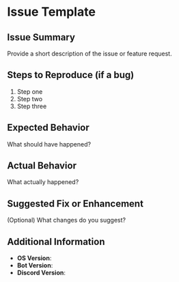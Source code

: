 # Issue Template

## Issue Summary

Provide a short description of the issue or feature request.

## Steps to Reproduce (if a bug)

1. Step one
2. Step two
3. Step three

## Expected Behavior

What should have happened?

## Actual Behavior

What actually happened?

## Suggested Fix or Enhancement

(Optional) What changes do you suggest?

## Additional Information

- **OS Version**:
- **Bot Version**:
- **Discord Version**:
